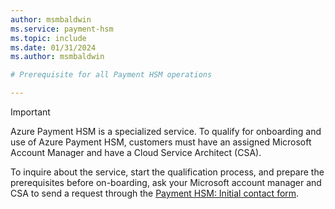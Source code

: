 ```yaml
---
author: msmbaldwin
ms.service: payment-hsm
ms.topic: include
ms.date: 01/31/2024
ms.author: msmbaldwin

# Prerequisite for all Payment HSM operations

---
```


> [!IMPORTANT]
> Azure Payment HSM is a specialized service. To qualify for onboarding and use of Azure Payment HSM, customers must have an assigned Microsoft Account Manager and have a Cloud Service Architect (CSA).
>
> To inquire about the service, start the qualification process, and prepare the prerequisites before on-boarding, ask your Microsoft account manager and CSA to send a request through the [Payment HSM: Initial contact form](https://forms.office.com/r/yxREMbybct).